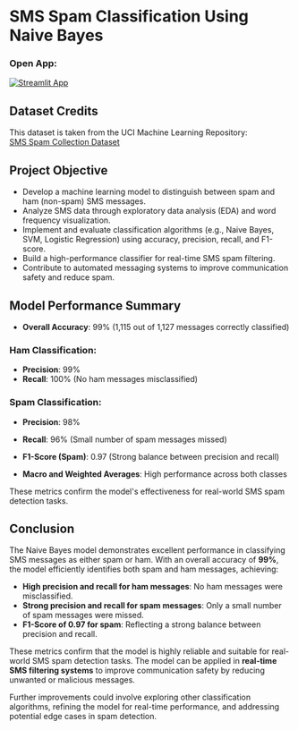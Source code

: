 # SMS Spam Classification Using Naive Bayes

  ### **Open App:**
  <a href="https://sms-spam-classification-using-naive-bayes-sjwvf85xws5rdvz86bz3.streamlit.app/">
    <img src="https://img.shields.io/badge/Launch%20App-Streamlit-orange?logo=streamlit&logoColor=white" alt="Streamlit App"/>
  </a>
  
## Dataset Credits
This dataset is taken from the UCI Machine Learning Repository:  
[SMS Spam Collection Dataset](https://archive.ics.uci.edu/dataset/228/sms+spam+collection)

## Project Objective
- Develop a machine learning model to distinguish between spam and ham (non-spam) SMS messages.
- Analyze SMS data through exploratory data analysis (EDA) and word frequency visualization.
- Implement and evaluate classification algorithms (e.g., Naive Bayes, SVM, Logistic Regression) using accuracy, precision, recall, and F1-score.
- Build a high-performance classifier for real-time SMS spam filtering.
- Contribute to automated messaging systems to improve communication safety and reduce spam.

## Model Performance Summary
- **Overall Accuracy**: 99% (1,115 out of 1,127 messages correctly classified)
  
### Ham Classification:
- **Precision**: 99%
- **Recall**: 100% (No ham messages misclassified)

### Spam Classification:
- **Precision**: 98%
- **Recall**: 96% (Small number of spam messages missed)
- **F1-Score (Spam)**: 0.97 (Strong balance between precision and recall)

- **Macro and Weighted Averages**: High performance across both classes

These metrics confirm the model's effectiveness for real-world SMS spam detection tasks.

## Conclusion
The Naive Bayes model demonstrates excellent performance in classifying SMS messages as either spam or ham. With an overall accuracy of **99%**, the model efficiently identifies both spam and ham messages, achieving:

- **High precision and recall for ham messages**: No ham messages were misclassified.
- **Strong precision and recall for spam messages**: Only a small number of spam messages were missed.
- **F1-Score of 0.97 for spam**: Reflecting a strong balance between precision and recall.

These metrics confirm that the model is highly reliable and suitable for real-world SMS spam detection tasks. The model can be applied in **real-time SMS filtering systems** to improve communication safety by reducing unwanted or malicious messages.

Further improvements could involve exploring other classification algorithms, refining the model for real-time performance, and addressing potential edge cases in spam detection.
